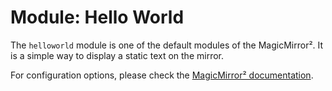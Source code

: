 # Module: Hello World

The `helloworld` module is one of the default modules of the MagicMirror². It is a simple way to display a static text on the mirror.

For configuration options, please check the [MagicMirror² documentation](https://docs.magicmirror.builders/modules/helloworld.html).

